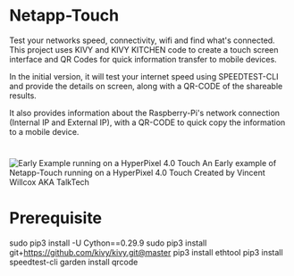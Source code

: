# Netapp-Touch
Test your networks speed, connectivity, wifi and find what's connected. This project uses KIVY and KIVY KITCHEN code to create a
touch screen interface and QR Codes for quick information transfer to mobile devices.

In the initial version, it will test your internet speed using SPEEDTEST-CLI and provide the details on screen, along with a 
QR-CODE of the shareable results.

It also provides information about the Raspberry-Pi's network connection (Internal IP and External IP), with a QR-CODE to quick copy
the information to a mobile device.
#
![Early Example running on a HyperPixel 4.0 Touch](http://talktech.info/wp-content/uploads/2019/06/net-app.jpg)
An Early example of Netapp-Touch running on a HyperPixel 4.0 Touch
Created by Vincent Willcox AKA TalkTech

# Prerequisite 
sudo pip3 install -U Cython==0.29.9
sudo pip3 install git+https://github.com/kivy/kivy.git@master
pip3 install ethtool
pip3 install speedtest-cli
garden install qrcode

